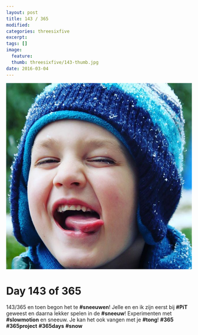 ```yaml
---
layout: post
title: 143 / 365
modified:
categories: threesixfive
excerpt:
tags: []
image:
  feature: 
  thumb: threesixfive/143-thumb.jpg
date: 2016-03-04
---
```


![143](/images/threesixfive/143.jpg)

# Day 143 of 365

143/365 en toen begon het te **\#sneeuwen**! Jelle en en ik zijn eerst bij **\#PiT** geweest en daarna lekker spelen in de **\#sneeuw**! Experimenten met **\#slowmotion** en sneeuw. Je kan het ook vangen met je **\#tong**! **\#365** **\#365project** **\#365days** **\#snow**
